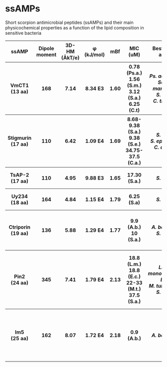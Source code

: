 # ssAMPs
Short scorpion antimicrobial peptides (ssAMPs) and their main physicochemical properties as a function of the lipid composition in sensitive bacteria

<table>
  <tr>
    <th>ssAMP</th>
    <th>Dipole moment</th>
    <th>3D-HM (ÅkT/e)</th>
    <th>φ (kJ/mol)</th>
    <th>mBf</th>
    <th>MIC (uM) </th>
    <th>Best activity against</th>
    <th>Major membrane lipids</th>
    <th>Hemolysis (%) </th>
    <th>References </th>
  </tr>
  <tr>
    <th> VmCT1 <br> (13 aa)</th>
    <th>168</th>
    <th>7.14</th>
    <th>8.34 E3</th>
    <th>1.60</th>
    <th>0.78 (Ps.a.) <br> 1.56 (S.m.) <br> 3.12 (S.a.) <br> 6.25 (C.t)</th>
    <th><i>Ps. aeruginosa <br> Serratia marcescens <br> S. aureus <br> C. tropicalis</i></th>
    <th>PE, PG, CL (Ps. a) <br> PE, PG (S.m.) <br> PG, LPG, CL (S.a.) <br> PC, PE, PI, PS, PA (C.t.)</th>
    <th><12 (1.56−6.25 mM)</th>
    <th><a href="https://www.sciencedirect.com/science/article/abs/pii/S0223523416309795?via%3Dihub" target="_blank">10.1016/j.ejmech.2016.11.040</a> <br> <a href="https://portlandpress.com/biochemj/article-abstract/119/5/861/6787/Effect-of-streptomycin-on-lipid-composition-with?redirectedFrom=fulltext" target="_blank">10.1042/bj1190861</a> <br> <a href="https://www.sciencedirect.com/science/article/abs/pii/S1438422114001751?via%3Dihub" target="_blank">10.1016/j.ijmm.2014.12.016</a> <br> <a href="https://www.sciencedirect.com/science/article/pii/S0005273620303254?via%3Dihub"target="_blank">10.1016/j.bbamem.2020.183482</a></th>
  </tr>
  <tr>
    <th>Stigmurin <br> (17 aa) </th>
    <th>110</th>
    <th>6.42</th>
    <th>1.09 E4</th>
    <th>1.69</th>
    <th>8.68-9.38 (S.a.) <br> 9.38 (S.e.) <br> 34.75-37.5 (C.a.) </th>
    <th><i>S. aureus <br> S. epidermidis <br> C. albicans</i></th>
    <th>PG, LPG, CL (S. a) <br> PC, PE, PI, PS (C.a.) </th>
    <th>7 (1.1 mM) <br> 9 (17.45 mM) <br> 21 (139.5) </th>
    <th><a href="https://www.mdpi.com/2072-6651/10/4/161" target="_blank">10.3390/toxins10040161</a> <br> <a href="https://www.sciencedirect.com/science/article/abs/pii/S1438422114001751?via%3Dihub" target="_blank">10.1016/j.ijmm.2014.12.016</a> <br> <a href="https://www.sciencedirect.com/science/article/pii/S0196978115000613?via%3Dihub"target="_blank">10.1016/j.peptides.2015.03.003</a> <br> <a href="https://www.ncbi.nlm.nih.gov/pmc/articles/PMC7004182/"target="_blank">10.1002/yea.3455</a> </th>
  </tr>
  <tr>
    <th>TsAP-2 <br> (17 aa) </th>
    <th>110</th>
    <th>4.95</th>
    <th>9.88 E3</th>
    <th>1.65</th>
    <th>17.30 (S.a.) </th>
    <th><i>S. aureus </i></th>
    <th>PG, LPG, CL (S.a.) </th>
    <th>18 (20 mM)</th>
    <th><a href="https://www.sciencedirect.com/science/article/abs/pii/S0300908413001648?via%3Dihub" target="_blank">10.1016/j.biochi.2013.06.003</a> <br> <a href="https://www.sciencedirect.com/science/article/abs/pii/S1438422114001751?via%3Dihub" target="_blank">10.1016/j.ijmm.2014.12.016</a> <br> <a href="https://www.sciencedirect.com/science/article/pii/S0196978115000613?via%3Dihub"target="_blank">10.1016/j.peptides.2015.03.003</a> </th>
  </tr>
 <tr>
    <th>Uy234 <br> (18 aa) </th>
    <th>164</th>
    <th>4.84</th>
    <th>1.15 E4</th>
    <th>1.79</th>
    <th>6.25 (S.a)</th>
    <th><i>S. aureus</i></th>
    <th>PG, LPG, CL (S.a.) <br></th>
    <th>7 (140 mM)</th>
    <th><a href="https://journals.plos.org/plosone/article?id=10.1371/journal.pone.0222438" target="_blank">10.1371/journal.pone.0222438</a> <br> <a href="https://review.frontiersin.org/review/1371147/16/936512/#tab/History" target="_blank">Submitted</a> <br> <a href="https://www.sciencedirect.com/science/article/abs/pii/S1438422114001751?via%3Dihub">10.1016/j.ijmm.2014.12.016</a> </th>
  </tr>
  <tr>
    <th>Ctriporin <br> (19 aa) </th>
    <th>136</th>
    <th>5.88</th>
    <th>1.29 E4</th>
    <th>1.77</th>
    <th>9.9 (A.b.) <br> 10 (S.a.)</th>
    <th><i>A. baumannii <br> S. aureus</i></th>
    <th>PE, CL, PG (A.b.) <br> PG, LPG, CL (S.a.) </th>
    <th>8 (12.5 mM) <br> 27 (25 mM) <br> 45 (50 mM)</th>
    <th><a href="https://www.sciencedirect.com/science/article/abs/pii/S1438422114001751?via%3Dihub" target="_blank">10.1016/j.ijmm.2014.12.016</a> <br> <a href="https://www.sciencedirect.com/science/article/abs/pii/S0882401021002321?via%3Dihub" target="_blank">10.1016/j.micpath.2021.104960</a> <br> <a href="https://www.ncbi.nlm.nih.gov/pmc/articles/PMC8147793/">10.3390/antibiotics10050528</a> </th>
  </tr>
  <tr>
    <th>Pin2 <br> (24 aa) </th>
    <th>345</th>
    <th>7.41</th>
    <th>1.79 E4</th>
    <th>2.13</th>
    <th>18.8 (L.m.) <br> 18.8 (E.c.) <br> 22-33 (M.t.) <br> 37.5 (S.a.)</th>
    <th><i>Listeria monocytogenes <br> E. coli <br> M. tuberculosis <br> S. aureus</i></th>
    <th>CL, PG, PI (L.m.) <br> PE, PG, CL (M.t.) <br> PI-mannosides, CL, PE (M.t.) <br> PG, LPG, CL (S.a.)</th>
    <th>18 (3 mM) <br> 83 (12.5 mM) <br> 98 (20 mM)</th>
    <th><a href="https://onlinelibrary.wiley.com/doi/abs/10.1038/icb.1982.58" target="_blank">10.1038/icb.1982.58</a> <br> <a href="https://febs.onlinelibrary.wiley.com/doi/abs/10.1016/0014-5793%2885%2981348-X?sid=nlm%3Apubmed" target="_blank">10.1016/0014-5793(85)81348-x</a> <br> <a href="https://www.sciencedirect.com/science/article/pii/S000527360300261X">10.1016/j.bbamem.2003.08.010</a> <br> <a href="https://ami-journals.onlinelibrary.wiley.com/doi/abs/10.1111/j.1472-765x.2010.02995.x" target="_blank">10.1111/j.1472-765X.2010.02995.x</a> <br> <a href="https://link.springer.com/article/10.1007/s00726-009-0449-y" target="_blank">10.1007/s00726-009-0449-y</a> <br> <a href="https://www.sciencedirect.com/science/article/abs/pii/S1438422114001751?via%3Dihub">10.1016/j.ijmm.2014.12.016</a> </th>
  </tr>
  <tr>
    <th>Im5 <br> (25 aa) </th>
    <th>162</th>
    <th>8.07</th>
    <th>1.72 E4</th>
    <th>2.18</th>
    <th>0.9 (A.b.)</th>
    <th><i>A. baumannii</i></th>
    <th>PE, CL, PG (A.b.)</th>
    <th>18 (6.25 mM) <br> 53 (12.5 mM) <br> 94 (25 mM) <br> 100 (50 mM)</th>
    <th>REF</th>
  </tr>
</table>



